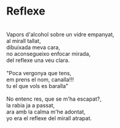 # Reflexe
</br>
Vapors d'alcohol sobre un vidre empanyat,</br>
al mirall tallat,</br>
dibuixada meva cara,</br>
no aconsegueixo enfocar mirada,</br>
del reflexe una veu clara.</br>
</br>
"Poca vergonya que tens,</br>
em prens el nom, canalla!!!</br>
tu el que vols es baralla"</br>
</br>
No entenc res, que se m'ha escapat?,</br>
la rabia ja a passat,</br>
ara amb la calma m'he adontat,</br>
yo era el reflexe del mirall atrapat.</br>
